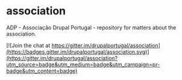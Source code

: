 # association

ADP - Associação Drupal Portugal - repository for matters about the association.

[![Join the chat at https://gitter.im/drupalportugal/association](https://badges.gitter.im/drupalportugal/association.svg)](https://gitter.im/drupalportugal/association?utm_source=badge&utm_medium=badge&utm_campaign=pr-badge&utm_content=badge)
